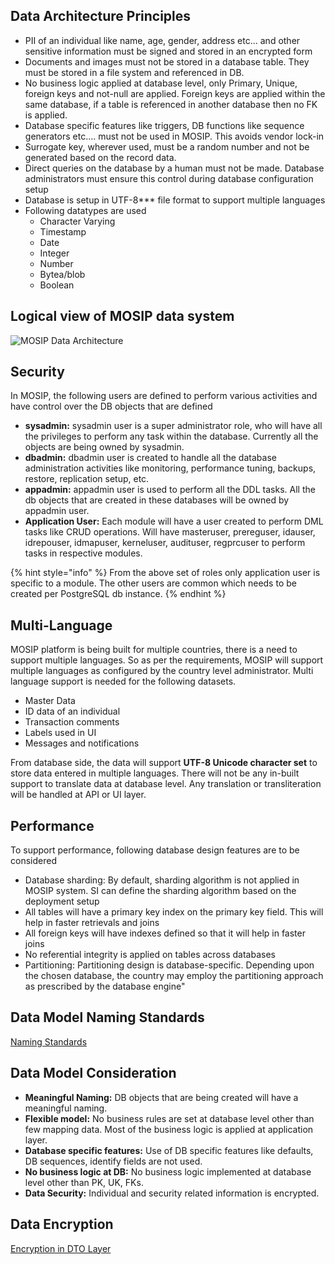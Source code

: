 ## Data Architecture Principles
* PII of an individual like name, age, gender, address etc... and other sensitive information must be signed and stored in an encrypted form
* Documents and images must not be stored in a database table. They must be stored in a file system and referenced in DB.
* No business logic applied at database level, only Primary, Unique, foreign keys and not-null are applied. Foreign keys are applied within the same database, if a table is referenced in another database then no FK is applied.
* Database specific features like triggers, DB functions like sequence generators etc.… must not be used in MOSIP. This avoids vendor lock-in
* Surrogate key, wherever used, must be a random number and not be generated based on the record data.
* Direct queries on the database by a human must not be made. Database administrators must ensure this control during database configuration setup
* Database is setup in UTF-8*** file format to support multiple languages
* Following datatypes are used
	* Character Varying
    * Timestamp
    * Date
    * Integer
    * Number
    * Bytea/blob
    * Boolean

## Logical view of MOSIP data system

![MOSIP Data Architecture](_images/arch_diagrams/MOSIP_DataArchitecture.jpg)

## Security
In MOSIP, the following users are defined to perform various activities and have control over the DB objects that are defined
* **sysadmin:** sysadmin user is a super administrator role, who will have all the privileges to perform any task within the database. Currently all the objects are being owned by sysadmin.
* **dbadmin:** dbadmin user is created to handle all the database administration activities like monitoring, performance tuning, backups, restore, replication setup, etc.
* **appadmin:** appadmin user is used to perform all the DDL tasks. All the db objects that are created in these databases will be owned by appadmin user.
* **Application User:** Each module will have a user created to perform DML tasks like CRUD operations. Will have masteruser, prereguser, idauser, idrepouser, idmapuser, kerneluser, audituser, regprcuser to perform tasks in respective modules.

{% hint style="info" %}
From the above set of roles only application user is specific to a module. The other users are common which needs to be created per PostgreSQL db instance.
{% endhint %}

## Multi-Language
MOSIP platform is being built for multiple countries, there is a need to support multiple languages. So as per the requirements, MOSIP will support multiple languages as configured by the country level administrator. Multi language support is needed for the following datasets. 
* Master Data
* ID data of an individual
* Transaction comments
* Labels used in UI
* Messages and notifications

From database side, the data will support **UTF-8 Unicode character set** to store data entered in multiple languages. 
There will not be any in-built support to translate data at database level. Any translation or transliteration will be handled at API or UI layer.

## Performance
To support performance, following database design features are to be considered
* Database sharding: By default, sharding algorithm is not applied in MOSIP system. SI can define the sharding algorithm based on the deployment setup
* All tables will have a primary key index on the primary key field. This will help in faster retrievals and joins
* All foreign keys will have indexes defined so that it will help in faster joins
* No referential integrity is applied on tables across databases
* Partitioning: Partitioning design is database-specific.   Depending upon the chosen database,  the  country may employ the partitioning approach as prescribed by the database engine"

## Data Model Naming Standards
[Naming Standards](Data-Model-Naming-Standards.md)

## Data Model Consideration
* **Meaningful Naming:** DB objects that are being created will have a meaningful naming.
* **Flexible model:** No business rules are set at database level other than few mapping data. Most of the business logic is applied at application layer.
* **Database specific features:** Use of DB specific features like defaults, DB sequences, identify fields are not used.
* **No business logic at DB:** No business logic implemented at database level other than PK, UK, FKs. 
* **Data Security:** Individual and security related information is encrypted.

## Data Encryption
[Encryption in DTO Layer](Encryption-in-DTO-Layer.md)
